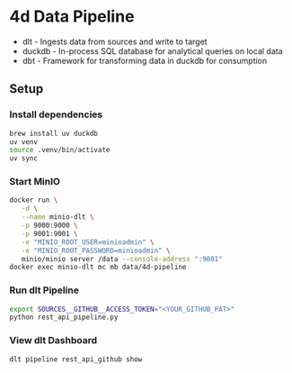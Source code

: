 # 4d Data Pipeline

* dlt - Ingests data from sources and write to target
* duckdb - In-process SQL database for analytical queries on local data
* dbt - Framework for transforming data in duckdb for consumption

## Setup

### Install dependencies

```bash
brew install uv duckdb
uv venv
source .venv/bin/activate
uv sync
```

### Start MinIO

```bash
docker run \
   -d \
   --name minio-dlt \
   -p 9000:9000 \
   -p 9001:9001 \
   -e "MINIO_ROOT_USER=minioadmin" \
   -e "MINIO_ROOT_PASSWORD=minioadmin" \
   minio/minio server /data --console-address ":9001"
docker exec minio-dlt mc mb data/4d-pipeline
```

### Run dlt Pipeline

```bash
export SOURCES__GITHUB__ACCESS_TOKEN="<YOUR_GITHUB_PAT>"
python rest_api_pipeline.py
```

### View dlt Dashboard

```bash
dlt pipeline rest_api_github show
```
